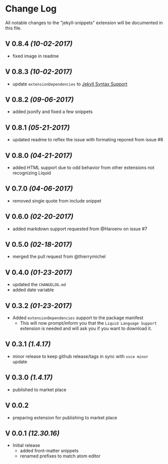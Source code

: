 # Change Log
All notable changes to the "jekyll-snippets" extension will be documented in this file.

## V 0.8.4 _(10-02-2017)_
* fixed image in readme

## V 0.8.3 _(10-02-2017)_
* update `extensionDependencies` to [Jekyll Syntax Support](https://marketplace.visualstudio.com/items?itemName=ginfuru.ginfuru-vscode-jekyll-syntax)

## V 0.8.2 _(09-06-2017)_
* added jsonify and fixed a few snippets

## V 0.8.1 _(05-21-2017)_
* updated readme to reflex the issue with formating repored from issue #8

## V 0.8.0 _(04-21-2017)_
* added HTML support due to odd behavior from other extensions not recognizing Liquid

## V 0.7.0 _(04-06-2017)_
* removed single quote from include snippet

## V 0.6.0 _(02-20-2017)_
* added markdown support requested from @Haroenv on issue #7

## V 0.5.0 _(02-18-2017)_
* merged the pull request from @thierrymichel

## V 0.4.0 _(01-23-2017)_
* updated the `CHANGELOG.md`
* added date variable

## V 0.3.2 _(01-23-2017)_
* Added `extensionDependencies` support to the package manifest
  * This will now prompt/inform you that the `Liquid Language Support` extension is needed and will ask you if you want to download it. 

## V 0.3.1 _(1.4.17)_
* minor release to keep github release/tags in sync with `vsce minor` update

## V 0.3.0 _(1.4.17)_
* published to market place

## V 0.0.2
* preparing extension for publishing to market place

## V 0.0.1 _(12.30.16)_
* Initial release
  * added front-matter snippets
  * renamed prefixes to match atom editor

